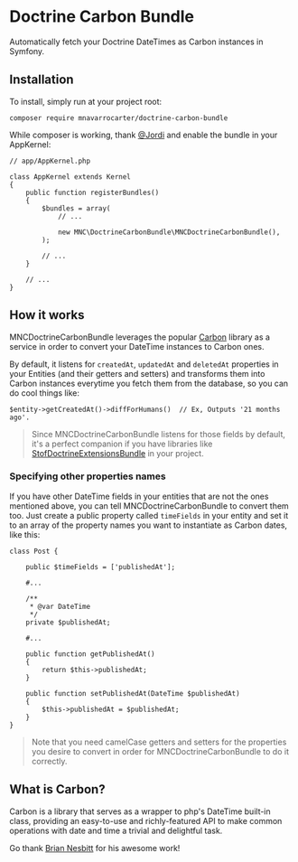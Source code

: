 Doctrine Carbon Bundle
======================

Automatically fetch your Doctrine DateTimes as Carbon instances in Symfony.

## Installation

To install, simply run at your project root:

    composer require mnavarrocarter/doctrine-carbon-bundle
    
While composer is working, thank [@Jordi](https://twitter.com/Seldaek) and enable the bundle in your AppKernel:

    // app/AppKernel.php
    
    class AppKernel extends Kernel
    {
        public function registerBundles()
        {
            $bundles = array(
                // ...
    
                new MNC\DoctrineCarbonBundle\MNCDoctrineCarbonBundle(),
            );
    
            // ...
        }
    
        // ...
    }

## How it works

MNCDoctrineCarbonBundle leverages the popular [Carbon](https://github.com/briannesbitt/Carbon)
library as a service in order to convert your DateTime instances to Carbon ones.

By default, it listens for `createdAt`, `updatedAt` and `deletedAt` properties
in your Entities (and their getters and setters) and transforms them into Carbon
instances everytime you fetch them from the database, so you can do cool things like:

    $entity->getCreatedAt()->diffForHumans()  // Ex, Outputs '21 months ago'.
    
> Since MNCDoctrineCarbonBundle listens for those fields by default, it's a perfect companion if
you have libraries like [StofDoctrineExtensionsBundle](https://symfony.com/doc/master/bundles/StofDoctrineExtensionsBundle/index.html)
in your project.

### Specifying other properties names

If you have other DateTime fields in your entities that are not the ones mentioned
above, you can tell MNCDoctrineCarbonBundle to convert them too. Just create a public
property called `timeFields` in your entity and set it to an array of the property names you want 
to instantiate as Carbon dates, like this:

    class Post {
    
        public $timeFields = ['publishedAt'];
        
        #...
        
        /**
         * @var DateTime
         */
        private $publishedAt;
        
        #...
        
        public function getPublishedAt()
        {
            return $this->publishedAt;
        }
        
        public function setPublishedAt(DateTime $publishedAt)
        {
            $this->publishedAt = $publishedAt;
        }
    }

> Note that you need camelCase getters and setters for the properties you desire to convert in order for
MNCDoctrineCarbonBundle to do it correctly.

## What is Carbon?
Carbon is a library that serves as a wrapper to php's DateTime built-in class, providing
an easy-to-use and richly-featured API to make common operations with date and time a trivial
and delightful task.

Go thank [Brian Nesbitt](https://github.com/briannesbitt) for his awesome work!
